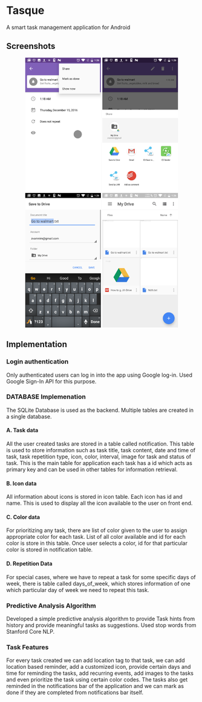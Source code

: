 # Tasque
A smart task management application for Android

## Screenshots
<p align="center">
  <img src="/screenshots/a.png" width="200"/>
  <img src="/screenshots/b.png" width="200"/>
  <img src="/screenshots/c.png" width="200"/>
  <img src="/screenshots/d.png" width="200"/>
</p>

## Implementation
### Login authentication 
Only authenticated users can log in into the app using Google log-in. Used Google Sign-In API for this purpose.

### DATABASE Implemenation
The SQLite Database is used as the backend. Multiple tables are created in a single database.
#### A. Task data
All the user created tasks are stored in a table called notification. This table is used to store information such as task title, task content, date and time of task, task repetition type, icon, color, interval, image for task and status of task. This is the main table for application each task has a id which acts as primary key and can be used in other tables for information retrieval.
#### B.  Icon data
All information about icons is stored in icon table. Each icon has id and name. This is used to display all the icon available to the user on front end.
#### C. Color data
For prioritizing any task, there are list of color given to the user to assign appropriate color for each task. List of all color available and id for each color is store in this table. Once user selects a color, id for that particular color is stored in notification table.
#### D. Repetition Data
  For special cases, where we have to repeat a task for some specific days of week, there is table called days_of_week, which stores information of one which particular day of week we need to repeat this task.

### Predictive Analysis Algorithm
Developed a simple predictive analysis algorithm to provide Task hints from history and provide meaningful tasks as suggestions. Used stop words from Stanford Core NLP.

### Task Features
For every task created we can add location tag to that task, we can add location based reminder, add a customized icon, provide certain days and time for reminding the tasks, add recurring events, add images to the tasks and even prioritize the task using certain color codes. The tasks also get reminded in the notifications bar of the application and we can mark as done if they are completed from notifications bar itself.



